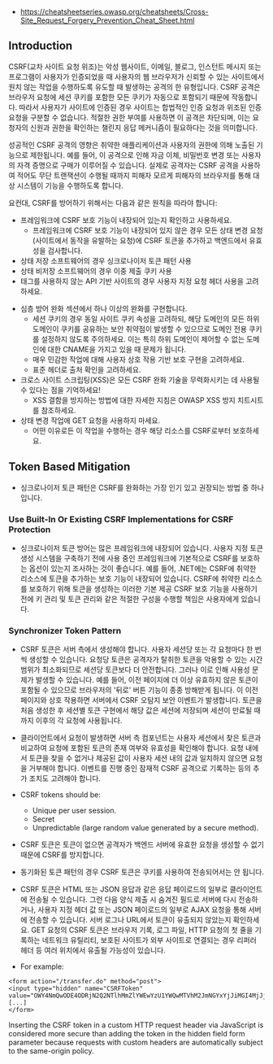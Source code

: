 - https://cheatsheetseries.owasp.org/cheatsheets/Cross-Site_Request_Forgery_Prevention_Cheat_Sheet.html


## Introduction
CSRF(교차 사이트 요청 위조)는 악성 웹사이트, 이메일, 블로그, 인스턴트 메시지 또는 프로그램이 사용자가 인증되었을 때 사용자의 웹 브라우저가 신뢰할 수 있는 사이트에서 원치 않는 작업을 수행하도록 유도할 때 발생하는 공격의 한 유형입니다. CSRF 공격은 브라우저 요청에 세션 쿠키를 포함한 모든 쿠키가 자동으로 포함되기 때문에 작동합니다. 따라서 사용자가 사이트에 인증된 경우 사이트는 합법적인 인증 요청과 위조된 인증 요청을 구분할 수 없습니다. 적절한 권한 부여를 사용하면 이 공격은 차단되며, 이는 요청자의 신원과 권한을 확인하는 챌린지 응답 메커니즘이 필요하다는 것을 의미합니다.

성공적인 CSRF 공격의 영향은 취약한 애플리케이션과 사용자의 권한에 의해 노출된 기능으로 제한됩니다. 예를 들어, 이 공격으로 인해 자금 이체, 비밀번호 변경 또는 사용자의 자격 증명으로 구매가 이루어질 수 있습니다. 실제로 공격자는 CSRF 공격을 사용하여 적어도 무단 트랜잭션이 수행될 때까지 피해자 모르게 피해자의 브라우저를 통해 대상 시스템이 기능을 수행하도록 합니다.

요컨대, CSRF를 방어하기 위해서는 다음과 같은 원칙을 따라야 합니다:

- 프레임워크에 CSRF 보호 기능이 내장되어 있는지 확인하고 사용하세요.
    - 프레임워크에 CSRF 보호 기능이 내장되어 있지 않은 경우 모든 상태 변경 요청(사이트에서 동작을 유발하는 요청)에 CSRF 토큰을 추가하고 백엔드에서 유효성을 검사합니다.
- 상태 저장 소프트웨어의 경우 싱크로나이저 토큰 패턴 사용
- 상태 비저장 소프트웨어의 경우 이중 제출 쿠키 사용
- <form> 태그를 사용하지 않는 API 기반 사이트의 경우 사용자 지정 요청 헤더 사용을 고려하세요.
- 심층 방어 완화 섹션에서 하나 이상의 완화를 구현합니다.
    - 세션 쿠키의 경우 동일 사이트 쿠키 속성을 고려하되, 해당 도메인의 모든 하위 도메인이 쿠키를 공유하는 보안 취약점이 발생할 수 있으므로 도메인 전용 쿠키를 설정하지 않도록 주의하세요. 이는 특히 하위 도메인이 제어할 수 없는 도메인에 대한 CNAME을 가지고 있을 때 문제가 됩니다.
    - 매우 민감한 작업에 대해 사용자 상호 작용 기반 보호 구현을 고려하세요.
    - 표준 헤더로 출처 확인을 고려하세요.
- 크로스 사이트 스크립팅(XSS)은 모든 CSRF 완화 기술을 무력화시키는 데 사용될 수 있다는 점을 기억하세요!
    - XSS 결함을 방지하는 방법에 대한 자세한 지침은 OWASP XSS 방지 치트시트를 참조하세요.
- 상태 변경 작업에 GET 요청을 사용하지 마세요.
    - 어떤 이유로든 이 작업을 수행하는 경우 해당 리소스를 CSRF로부터 보호하세요.

## Token Based Mitigation
- 싱크로나이저 토큰 패턴은 CSRF를 완화하는 가장 인기 있고 권장되는 방법 중 하나입니다.

### Use Built-In Or Existing CSRF Implementations for CSRF Protection
- 싱크로나이저 토큰 방어는 많은 프레임워크에 내장되어 있습니다. 사용자 지정 토큰 생성 시스템을 구축하기 전에 사용 중인 프레임워크에 기본적으로 CSRF를 보호하는 옵션이 있는지 조사하는 것이 좋습니다. 예를 들어, .NET에는 CSRF에 취약한 리소스에 토큰을 추가하는 보호 기능이 내장되어 있습니다. CSRF에 취약한 리소스를 보호하기 위해 토큰을 생성하는 이러한 기본 제공 CSRF 보호 기능을 사용하기 전에 키 관리 및 토큰 관리와 같은 적절한 구성을 수행할 책임은 사용자에게 있습니다.

### Synchronizer Token Pattern
- CSRF 토큰은 서버 측에서 생성해야 합니다. 사용자 세션당 또는 각 요청마다 한 번씩 생성할 수 있습니다. 요청당 토큰은 공격자가 탈취한 토큰을 악용할 수 있는 시간 범위가 최소화되므로 세션당 토큰보다 더 안전합니다. 그러나 이로 인해 사용성 문제가 발생할 수 있습니다. 예를 들어, 이전 페이지에 더 이상 유효하지 않은 토큰이 포함될 수 있으므로 브라우저의 '뒤로' 버튼 기능이 종종 방해받게 됩니다. 이 이전 페이지와 상호 작용하면 서버에서 CSRF 오탐지 보안 이벤트가 발생합니다. 토큰을 처음 생성한 후 세션별 토큰 구현에서 해당 값은 세션에 저장되며 세션이 만료될 때까지 이후의 각 요청에 사용됩니다.

- 클라이언트에서 요청이 발생하면 서버 측 컴포넌트는 사용자 세션에서 찾은 토큰과 비교하여 요청에 포함된 토큰의 존재 여부와 유효성을 확인해야 합니다. 요청 내에서 토큰을 찾을 수 없거나 제공된 값이 사용자 세션 내의 값과 일치하지 않으면 요청을 거부해야 합니다. 이벤트를 진행 중인 잠재적 CSRF 공격으로 기록하는 등의 추가 조치도 고려해야 합니다.

- CSRF tokens should be:

    - Unique per user session.
    - Secret
    - Unpredictable (large random value generated by a secure method).

- CSRF 토큰은 토큰이 없으면 공격자가 백엔드 서버에 유효한 요청을 생성할 수 없기 때문에 CSRF를 방지합니다.

- 동기화된 토큰 패턴의 경우 CSRF 토큰은 쿠키를 사용하여 전송되어서는 안 됩니다.

- CSRF 토큰은 HTML 또는 JSON 응답과 같은 응답 페이로드의 일부로 클라이언트에 전송될 수 있습니다. 그런 다음 양식 제출 시 숨겨진 필드로 서버에 다시 전송하거나, 사용자 지정 헤더 값 또는 JSON 페이로드의 일부로 AJAX 요청을 통해 서버에 전송할 수 있습니다. 서버 로그나 URL에서 토큰이 유출되지 않았는지 확인하세요. GET 요청의 CSRF 토큰은 브라우저 기록, 로그 파일, HTTP 요청의 첫 줄을 기록하는 네트워크 유틸리티, 보호된 사이트가 외부 사이트로 연결되는 경우 리퍼러 헤더 등 여러 위치에서 유출될 가능성이 있습니다.

- For example:
```
<form action="/transfer.do" method="post">
<input type="hidden" name="CSRFToken" value="OWY4NmQwODE4ODRjN2Q2NTlhMmZlYWEwYzU1YWQwMTVhM2JmNGYxYjJiMGI4MjJjZDE1ZDZMGYwMGEwOA==">
[...]
</form>
```

Inserting the CSRF token in a custom HTTP request header via JavaScript is considered more secure than adding the token in the hidden field form parameter because requests with custom headers are automatically subject to the same-origin policy.


